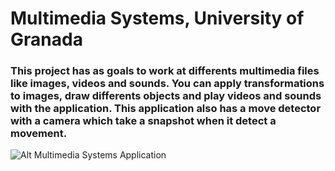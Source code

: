 # Multimedia Systems, University of Granada

### This project has as goals to work at differents multimedia files like images, videos and sounds. You can apply transformations to images, draw differents objects and play videos and sounds with the application. This application also has a move detector with a camera which take a snapshot when it detect a movement.

![Alt Multimedia Systems Application](/MultimediaSystems/ImageApp.png)
